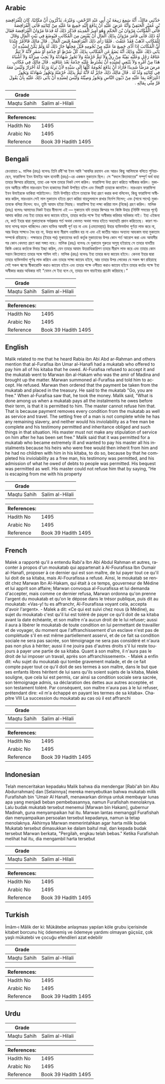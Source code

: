 ## Arabic


<div dir="rtl" lang="ar" style={{fontSize:'larger',backgroundColor:'#f8f9fa',padding:20}}>
حَدَّثَنِي مَالِكٌ، أَنَّهُ سَمِعَ رَبِيعَةَ بْنَ أَبِي عَبْدِ الرَّحْمَنِ، وَغَيْرَهُ، يَذْكُرُونَ أَنَّ مَكَاتَبًا، كَانَ لِلْفُرَافِصَةِ بْنِ عُمَيْرٍ الْحَنَفِيِّ وَأَنَّهُ عَرَضَ عَلَيْهِ أَنْ يَدْفَعَ إِلَيْهِ جَمِيعَ مَا عَلَيْهِ مِنْ كِتَابَتِهِ فَأَبَى الْفُرَافِصَةُ فَأَتَى الْمُكَاتَبُ مَرْوَانَ بْنَ الْحَكَمِ وَهُوَ أَمِيرُ الْمَدِينَةِ فَذَكَرَ ذَلِكَ لَهُ فَدَعَا مَرْوَانُ الْفُرَافِصَةَ فَقَالَ لَهُ ذَلِكَ فَأَبَى فَأَمَرَ مَرْوَانُ بِذَلِكَ الْمَالِ أَنْ يُقْبَضَ مِنَ الْمُكَاتَبِ فَيُوضَعَ فِي بَيْتِ الْمَالِ وَقَالَ لِلْمُكَاتَبِ اذْهَبْ فَقَدْ عَتَقْتَ ‏.‏ فَلَمَّا رَأَى ذَلِكَ الْفُرَافِصَةُ قَبَضَ الْمَالَ ‏.‏ قَالَ مَالِكٌ فَالأَمْرُ عِنْدَنَا أَنَّ الْمُكَاتَبَ إِذَا أَدَّى جَمِيعَ مَا عَلَيْهِ مِنْ نُجُومِهِ قَبْلَ مَحِلِّهَا جَازَ ذَلِكَ لَهُ وَلَمْ يَكُنْ لِسَيِّدِهِ أَنْ يَأْبَى ذَلِكَ عَلَيْهِ وَذَلِكَ أَنَّهُ يَضَعُ عَنِ الْمُكَاتَبِ بِذَلِكَ كُلَّ شَرْطٍ أَوْ خِدْمَةٍ أَوْ سَفَرٍ لأَنَّهُ لاَ تَتِمُّ عَتَاقَةُ رَجُلٍ وَعَلَيْهِ بَقِيَّةٌ مِنْ رِقٍّ وَلاَ تَتِمُّ حُرْمَتُهُ وَلاَ تَجُوزُ شَهَادَتُهُ وَلاَ يَجِبُ مِيرَاثُهُ وَلاَ أَشْبَاهُ هَذَا مِنْ أَمْرِهِ وَلاَ يَنْبَغِي لِسَيِّدِهِ أَنْ يَشْتَرِطَ عَلَيْهِ خِدْمَةً بَعْدَ عَتَاقَتِهِ ‏.‏ قَالَ مَالِكٌ فِي مُكَاتَبٍ مَرِضَ مَرَضًا شَدِيدًا فَأَرَادَ أَنْ يَدْفَعَ نُجُومَهُ كُلَّهَا إِلَى سَيِّدِهِ لأَنْ يَرِثَهُ وَرَثَةٌ لَهُ أَحْرَارٌ وَلَيْسَ مَعَهُ فِي كِتَابَتِهِ وَلَدٌ لَهُ ‏.‏ قَالَ مَالِكٌ ذَلِكَ جَائِزٌ لَهُ لأَنَّهُ تَتِمُّ بِذَلِكَ حُرْمَتُهُ وَتَجُوزُ شَهَادَتُهُ وَيَجُوزُ اعْتِرَافُهُ بِمَا عَلَيْهِ مِنْ دُيُونِ النَّاسِ وَتَجُوزُ وَصِيَّتُهُ وَلَيْسَ لِسَيِّدِهِ أَنْ يَأْبَى ذَلِكَ عَلَيْهِ بِأَنْ يَقُولَ فَرَّ مِنِّي بِمَالِهِ ‏.‏
</div>
<div style={{backgroundColor:'#f8f9fa',padding:20, marginBottom: 10}}><table> <thead> <tr> <th>Grade</th> <th></th> </tr> </thead> <tbody> <tr><td>Maqtu Sahih</td><td>Salim al-Hilali</td></tr></tbody></table><table> <thead> <tr> <th>References:</th> <th></th> </tr> </thead> <tbody><tr><td>Hadith No</td><td>1495</td></tr><tr><td>Arabic No</td><td>1495</td></tr><tr><td>Reference</td><td>Book 39 Hadith 1495</td></tr></tbody></table></div>

## Bengali


<div dir="ltr" lang="bn" style={{fontSize:'larger',backgroundColor:'#f8f9fa',padding:20}}>
রেওয়ায়ত ৯. মালিক (রহঃ) বলেনঃ তিনি রবী'আ ইবন আবি 'আবদির রহমান এবং আরও কিছু আলিমকে বলিতে শুনিয়াছেন, ফারাফিসা ইবন উমাইর আল হানাফী (রহঃ)-এর একজন মুকাতাব ছিল। সে “বদলে কিতাবাতের” সম্পূর্ণ অর্থ যাহা তাহার জিম্মায় রহিয়াছে, তাহা এক সঙ্গে তাহার নিকট পেশ করিল। ফারাফিসা উহা গ্রহণ করিতে অস্বীকার করিল। মুকাতাব আমীরে মদীনা মারওয়ান ইবন হাকামের নিকট উপস্থিত হইল এবং বিষয়টি তাহাকে জানাইল। মারওয়ান ফারাফিসা ইবন উমাইরকে ডাকিয়া পাঠাইলেন। তিনি উপস্থিত হইলে তাহাকে উহা গ্রহণ করার কথা বলিলেন, কিন্তু ফারাফিসা অস্বীকার করিল, মারওয়ান সেই মাল মুকাতাব হইতে গ্রহণ করিয়া বায়তুলমালে রাখার নির্দেশ দিলেন; এবং (সাথে সাথে) মুকাতাবকে বলিয়া দিলেন: যাও, তুমি আযাদ হইয়া গিয়াছ। ফারাফিসা ইহা লক্ষ্য করিয়া মাল (নিজে) গ্রহণ করিল। মালিক (রহঃ) বলেনঃ আমাদের নিকট ইহার মীমাংসা এই — মুকাতাব যদি তাহার জিম্মার সব কিস্তি উহার (নির্দিষ্ট সময়ের পূর্বে) আদায় করিয়া দেয় ইহা তাহার জন্য জায়েয হইবে, তাহার কর্তার পক্ষে ইহা অস্বীকার করিবার অধিকার নাই। ইহা এইজন্য যে, কর্তা ইহার দ্বারা মুকাতাবকে সর্বপ্রকার শর্ত অথবা খেদমত অথবা সফর হইতে অব্যাহতি প্রদান করিতেছে। কারণ সামান্য দাসত্ব বহাল থাকিলেও কোন ব্যক্তির আযাদী পূর্ণ হয় না এবং (এমতাবস্থায়) উহার ব্যক্তিমর্যাদা পূর্ণতা লাভ করে না, আর উহার সাক্ষ্যও বৈধ হয় না, উহার জন্য মীরাস ওয়াজিব হয় না এবং এই জাতীয় আরও অন্যান্য আহকাম যাহা মুকাতাব সম্পর্কে রহিয়াছে। পক্ষান্তরে (ইহার পর) মুকাতাবের কর্তা কর্তৃক মুকাতাবের উপর কোন শর্ত আরোপ করা এবং আযাদীর পর কোন খেদমত গ্রহণ করা সঙ্গত নহে। মালিক (রহঃ) বলেনঃ যে মুকাতাব গুরুতর অসুস্থ হইয়াছে সে তাহার যাবতীয় কিস্তি একত্রে কর্তাকে দিবার ইচ্ছা করিল, যেন তাহার আযাদ উত্তরাধিকারিগণ তাহার মীরাস লাভ করে এবং তাহার কোন সন্তান কিতাবাতে তাহার সঙ্গে শামিল নাই। মালিক (রহঃ) বলেনঃ ইহা তাহার জন্য জায়েয হইবে। কেননা ইহার দ্বারা তাহার ব্যক্তিমর্যাদা পূর্ণত্ব লাভ করিবে এবং তাহার সাক্ষ্য জায়েয হইবে, আর তাহার উপর লোকের যে সকল ঋণ রহিয়াছে সেই সকল ঋণের স্বীকারোক্তি করাও জায়েয হইবে এবং তাহার পক্ষে ওসীয়ত করাও জায়েয হইবে তাহার কর্তার পক্ষে ইহা অস্বীকার করার অধিকার নাই “যেমন সে ইহা বলে যে, তাহার মাল বাচাইবার প্রচেষ্টা করিয়াছে।”
</div>
<div style={{backgroundColor:'#f8f9fa',padding:20, marginBottom: 10}}><table> <thead> <tr> <th>Grade</th> <th></th> </tr> </thead> <tbody> <tr><td>Maqtu Sahih</td><td>Salim al-Hilali</td></tr></tbody></table><table> <thead> <tr> <th>References:</th> <th></th> </tr> </thead> <tbody><tr><td>Hadith No</td><td>1495</td></tr><tr><td>Arabic No</td><td>1495</td></tr><tr><td>Reference</td><td>Book 39 Hadith 1495</td></tr></tbody></table></div>

## English


<div dir="ltr" lang="en" style={{fontSize:'larger',backgroundColor:'#f8f9fa',padding:20}}>
Malik related to me that he heard Rabia ibn Abi Abd ar-Rahman and others mention that al-Furafisa ibn Umar al-Hanafi had a mukatab who offered to pay him all of his kitaba that he owed. Al-Furafisa refused to accept it and the mukatab went to Marwan ibn al-Hakam who was the amir of Madina and brought up the matter. Marwan summoned al-Furafisa and told him to accept. He refused. Marwan then ordered that the payment be taken from the mukatab and placed in the treasury. He said to the mukatab "Go, you are free." When al-Furafisa saw that, he took the money. Malik said, "What is done among us when a mukatab pays all the instalments he owes before their term, is that it is permitted to him. The master cannot refuse him that. That is because payment removes every condition from the mukatab as well as service and travel. The setting free of a man is not complete while he has any remaining slavery, and neither would his inviolability as a free man be complete and his testimony permitted and inheritance obliged and such things in that situation. His master must not make any stipulation of service on him after he has been set free." Malik said that it was permitted for a mukatab who became extremely ill and wanted to pay his master all his instalments because his heirs who were free would then inherit from him and he had no children with him in his kitaba, to do so, because by that he completed his inviolability as a free man, his testimony was permitted, and his admission of what he owed of debts to people was permitted. His bequest was permitted as well. His master could not refuse him that by saying, "He is escaping from me with his property
</div>
<div style={{backgroundColor:'#f8f9fa',padding:20, marginBottom: 10}}><table> <thead> <tr> <th>Grade</th> <th></th> </tr> </thead> <tbody> <tr><td>Maqtu Sahih</td><td>Salim al-Hilali</td></tr></tbody></table><table> <thead> <tr> <th>References:</th> <th></th> </tr> </thead> <tbody><tr><td>Hadith No</td><td>1495</td></tr><tr><td>Arabic No</td><td>1495</td></tr><tr><td>Reference</td><td>Book 39 Hadith 1495</td></tr></tbody></table></div>

## French


<div dir="ltr" lang="fr" style={{fontSize:'larger',backgroundColor:'#f8f9fa',padding:20}}>
Malek a rapporté qu'il a entendu Rabi'a Ibn Abi Abdul Rahman et autres, raconter à propos d'un moukatab qui appartenait à Al-Fourafissa Ibn Oumair al-Hanafi, proposer à ce dernier qui est son maître, de lui payer tout ce qu'il lui doit de sa kitaba, mais Al-Fourafissa a refusé. Ainsi, le moukatab se rendit chez Marwan Ibn Al-Hakam, qui était à ce temps, gouverneur de Médine et lui apprit son affaire; Marwan convoqua al-Fourafissa et lui demanda d'accepter, mais comme ce dernier refusa, Marwan ordonna qu'on prenne l'argent du moukatab et qu'on le dépose dans le trésor publique, puis dit au moukatab: «Vas-y! tu es affranchr, Al-Fourafissa voyant cela, accepta d'avoir l'argent». - Malek a dit: «Ce qui est suivi chez nous (à Médine), au sujet du moukatab c'est qu'il lui est toléré de payer ce qu'il doit de sa kitaba avant la date échéante, et son maître n'a aucun droit de le lui refuser; aussi il aura à libérer le moukatab de toute condition en lui permettant de travailler et de voyager, du moment que l'affranchissement d'un esclave n'est pas de complétude s'il en est même partiellement asservi, et de ce fait sa condition sociale ne sera pas sacrée, son témoignage ne sera pas considéré et n'aura pas non plus à hériter; aussi il ne jouira pas d'autres droits s'il lui reste toujours à payer une partie de sa kitaba. Quant à son maître, il n'aura pas le droit de lui imposer un travail, après son affranchissement». - Malek a enfin dit: «Au sujet du moukatab qui tombe gravement malade, et de ce fait compte payer tout ce qu'il doit de ses termes à son maître, dans le but que ses enfants libres héritent de lui sans qu'ils soient sujets de la kitaba, Malek souligne, que cela lui est permis, car ainsi sa condition sociale sera sacrée, son témoignage admis, sa déclaration des dettes aux autres acceptée, et son testament toléré. Par conséquent, son maître n'aura pas à le lui refuser, prétendant dire: «il m'a échappé en payant les termes de sa kitaba». Chapitre VIII La succession du moukatab au cas où il est affranchi
</div>
<div style={{backgroundColor:'#f8f9fa',padding:20, marginBottom: 10}}><table> <thead> <tr> <th>Grade</th> <th></th> </tr> </thead> <tbody> <tr><td>Maqtu Sahih</td><td>Salim al-Hilali</td></tr></tbody></table><table> <thead> <tr> <th>References:</th> <th></th> </tr> </thead> <tbody><tr><td>Hadith No</td><td>1495</td></tr><tr><td>Arabic No</td><td>1495</td></tr><tr><td>Reference</td><td>Book 39 Hadith 1495</td></tr></tbody></table></div>

## Indonesian


<div dir="ltr" lang="id" style={{fontSize:'larger',backgroundColor:'#f8f9fa',padding:20}}>
Telah menceritakan kepadaku Malik bahwa dia mendengar [Rabi'ah bin Abu Abdurrahman] dan [Selainnya] mereka menyebutkan bahwa mukatab milik Furafishah bin 'Umair Al Hanafi, menawarkan dirinya untuk membayar lunas apa yang menjadi beban pembebasannya, namun Furafishah menolaknya. Lalu budak mukatab tersebut menemui [Marwan bin Hakam], gubernur Madinah, guna menyampaikan hal itu. Marwan lantas memanggil Furafishah dan menyampaikan persoalan tersebut kepadanya, namun ia tetap menolaknya. Akhirnya Marwan memerintahkan agar harta milik budak Mukatab tersebut dimasukkan ke dalam baitul mal, dan kepada budak tersebut Marwan berkata, "Pergilah, engkau telah bebas." Ketika Furafishah melihat hal itu, dia mengambil harta tersebut
</div>
<div style={{backgroundColor:'#f8f9fa',padding:20, marginBottom: 10}}><table> <thead> <tr> <th>Grade</th> <th></th> </tr> </thead> <tbody> <tr><td>Maqtu Sahih</td><td>Salim al-Hilali</td></tr></tbody></table><table> <thead> <tr> <th>References:</th> <th></th> </tr> </thead> <tbody><tr><td>Hadith No</td><td>1495</td></tr><tr><td>Arabic No</td><td>1495</td></tr><tr><td>Reference</td><td>Book 39 Hadith 1495</td></tr></tbody></table></div>

## Turkish


<div dir="ltr" lang="tr" style={{fontSize:'larger',backgroundColor:'#f8f9fa',padding:20}}>
İmâm-ı Mâlik der ki: Mükâtebe anlaşması yapılan köle grubu içerisinde kitabet borcunu hiç ödememiş ve ödemeye yardımı olmayan güçsüz, çok yaşlı mükatebi ve çocuğu efendileri azat edebilir
</div>
<div style={{backgroundColor:'#f8f9fa',padding:20, marginBottom: 10}}><table> <thead> <tr> <th>Grade</th> <th></th> </tr> </thead> <tbody> <tr><td>Maqtu Sahih</td><td>Salim al-Hilali</td></tr></tbody></table><table> <thead> <tr> <th>References:</th> <th></th> </tr> </thead> <tbody><tr><td>Hadith No</td><td>1495</td></tr><tr><td>Arabic No</td><td>1495</td></tr><tr><td>Reference</td><td>Book 39 Hadith 1495</td></tr></tbody></table></div>

## Urdu


<div dir="rtl" lang="ur" style={{fontSize:'larger',backgroundColor:'#f8f9fa',padding:20}}>

</div>
<div style={{backgroundColor:'#f8f9fa',padding:20, marginBottom: 10}}><table> <thead> <tr> <th>Grade</th> <th></th> </tr> </thead> <tbody> <tr><td>Maqtu Sahih</td><td>Salim al-Hilali</td></tr></tbody></table><table> <thead> <tr> <th>References:</th> <th></th> </tr> </thead> <tbody><tr><td>Hadith No</td><td>1495</td></tr><tr><td>Arabic No</td><td>1495</td></tr><tr><td>Reference</td><td>Book 39 Hadith 1495</td></tr></tbody></table></div>
